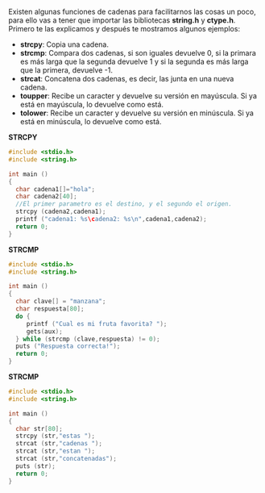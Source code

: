 Existen algunas funciones de cadenas para facilitarnos las cosas un poco, para ello vas a tener que importar las bibliotecas **string.h** y **ctype.h**. Primero te las explicamos y después te mostramos algunos ejemplos:

* **strcpy**: Copia una cadena.
* **strcmp**: Compara dos cadenas, si son iguales devuelve 0, si la primara es más larga que la segunda devuelve 1 y si la segunda es más larga que la primera, devuelve -1.
* **strcat**: Concatena dos cadenas, es decir, las junta en una nueva cadena.
* **toupper**: Recibe un caracter y devuelve su versión en mayúscula. Si ya está en mayúscula, lo devuelve como está.
* **tolower**: Recibe un caracter y devuelve su versión en minúscula. Si ya está en minúscula, lo devuelve como está.


**STRCPY**

``` c
#include <stdio.h>
#include <string.h>

int main ()
{
  char cadena1[]="hola";
  char cadena2[40];
  //El primer parametro es el destino, y el segundo el origen.
  strcpy (cadena2,cadena1);
  printf ("cadena1: %s\cadena2: %s\n",cadena1,cadena2);
  return 0;
}
```
**STRCMP**

``` c
#include <stdio.h>
#include <string.h>

int main ()
{
  char clave[] = "manzana";
  char respuesta[80];
  do {
     printf ("Cual es mi fruta favorita? ");
     gets(aux);
  } while (strcmp (clave,respuesta) != 0);
  puts ("Respuesta correcta!");
  return 0;
}
```

**STRCMP**

``` c
#include <stdio.h>
#include <string.h>

int main ()
{
  char str[80];
  strcpy (str,"estas ");
  strcat (str,"cadenas ");
  strcat (str,"estan ");
  strcat (str,"concatenadas");
  puts (str);
  return 0;
}
```


